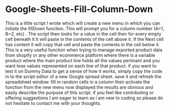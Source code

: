 # Google-Sheets-Fill-Column-Down
This is a little script I wrote which will create a new menu in which you can initiate the fillDown function. This will prompt you for a column number (A=1, B=2, etc) . The script then looks for a value in the cell then for every empty cell beneath it it will paste in the contents of the cell above it. If the Next cell has content it will copy that cell and paste  the contents in the cell below it. This is a very useful function when trying to manage exported product data from shopify or any other ecommerce platform where there is a variable product where the main product line holds all the values pertinant and you want tose values represented on each line of that product. if you want to test it on Dummy Data to get a sense of how it works, simply copy the code in to the script editor of a new Google spread sheet. save it and refresh the spreadsheet  window. fill in random cells in a column then activate the function from the new menu now displayed the results are obvious and easily describe the purpose of this script. if you feel like contributing or offering suggestions I am eager to learn as i am new to coding so please do not hesitate to contact me with your thoughts. 
